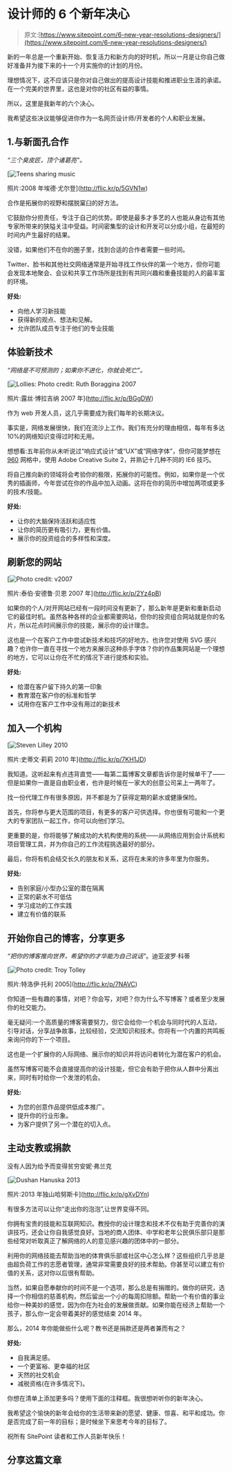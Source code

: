 # 设计师的 6 个新年决心

> 原文:[https://www.sitepoint.com/6-new-year-resolutions-designers/](https://www.sitepoint.com/6-new-year-resolutions-designers/)

新的一年总是一个重新开始、恢复活力和新方向的好时机，所以一月是让你自己做好准备并为接下来的十一个月实施你的计划的月份。

理想情况下，这不应该只是你对自己做出的提高设计技能和推进职业生涯的承诺。在一个完美的世界里，这也是对你的社区有益的事情。

所以，这里是我新年的六个决心。

我希望这些决议能够促进你作为一名网页设计师/开发者的个人和职业发展。

## 1.与新面孔合作

*“三个臭皮匠，顶个诸葛亮”。*

[![Teens sharing music](../Images/b98072295fb845141ea9cc99d85b1e7e.png)

照片:2008 年埃德·尤尔登](http://flic.kr/p/5GVN1w) 

合作是拓展你的视野和摆脱窠臼的好方法。

它鼓励你分担责任，专注于自己的优势。即使是最多才多艺的人也能从身边有其他专家所带来的狭隘关注中受益。时间密集型的设计和开发可以分成小组，在最短的时间内产生最好的结果。

没错，如果他们不在你的圈子里，找到合适的合作者需要一些时间。

Twitter、脸书和其他社交网络通常是开始寻找工作伙伴的第一个地方，但你可能会发现本地聚会、会议和共享工作场所是找到有共同兴趣和重叠技能的人的最丰富的环境。

**好处:**

*   向他人学习新技能
*   获得新的观点、想法和见解。
*   允许团队成员专注于他们的专业技能

## 体验新技术

*“网络是不可预测的；如果你不进化，你就会死亡”。*

[![Lollies: Photo credit: Ruth Boraggina 2007](../Images/cc10cd94cf1afa33a631edd3f35b3258.png)

照片:露丝·博拉吉纳 2007 年](http://flic.kr/p/BGgDW) 

作为 web 开发人员，这几乎需要成为我们每年的长期决议。

事实是，网络发展很快，我们在流沙上工作。我们有充分的理由相信，每年有多达 10%的网络知识变得过时和无用。

想想看:五年前你从未听说过“响应式设计”或“UX”或“网络字体”，但你可能梦想在 [960](http://960.gs/) 网格中，使用 Adobe Creative Suite 2，并熟记十几种不同的 IE6 技巧。

将自己推向新的领域将会考验你的极限，拓展你的可能性。例如，如果你是一个优秀的插画师，今年尝试在你的作品中加入动画。这将在你的简历中增加两项或更多的技术/技能。

**好处:**

*   让你的大脑保持活跃和适应性
*   让你的简历更有吸引力，更有价值。
*   展示你的投资组合的多样性和深度。

## 刷新您的网站

[![Photo credit: v2007](../Images/e75ab7b224c51b24fa6eded92885c461.png)

照片:泰伯·安德鲁·贝恩 2007 年](http://flic.kr/p/2Yz4pB) 

如果你的个人/对开网站已经有一段时间没有更新了，那么新年是更新和重新启动它的最佳时机。虽然各种各样的企业都需要网站，但你的投资组合网站就是你的名片，所以花点时间展示你的技能，展示你的设计理念。

这也是一个在客户工作中尝试新技术和技巧的好地方。也许您对使用 SVG 感兴趣？也许你一直在寻找一个地方来展示这种杀手字体？你的作品集网站是一个理想的地方，它可以让你在不忙的情况下进行提炼和实验。

**好处:**

*   给潜在客户留下持久的第一印象
*   教育潜在客户你的标准和哲学
*   试用你在客户工作中没有用过的新技术

## 加入一个机构

[![Steven Lilley 2010](../Images/9863b1cbe4a1f2a321c513248ddada7e.png)

照片:史蒂文·莉莉 2010 年](http://flic.kr/p/7KH1JD) 

我知道。这听起来有点违背直觉——每第二篇博客文章都告诉你是时候单干了——但是如果你一直是自由职业者，也许是时候在一家大的创意公司呆上一两年了。

找一份代理工作有很多原因，并不都是为了获得定期的薪水或健康保险。

首先，你将参与更大范围的项目，有更多的客户可供选择。你也很有可能和一个更大的专家团队一起工作，你可以向他们学习。

更重要的是，你将能够了解成功的大机构使用的系统——从网络应用到会计系统和项目管理工具，并为你自己的工作流程挑选最好的部分。

最后，你将有机会结交长久的朋友和关系，这将在未来的许多年里为你服务。

**好处:**

*   告别家庭/小型办公室的潜在隔离
*   正常的薪水不可低估
*   学习成功的工作实践
*   建立有价值的联系

## 开始你自己的博客，分享更多

*“把你的博客推向世界，希望你的才华能为自己说话”*。迪亚波罗·科蒂

[![Photo credit: Troy Tolley](../Images/da53a19d16e3a8a385c20a34d6de5e05.png)

照片:特洛伊·托利 2005](http://flic.kr/p/7NAVC) 

你知道一些有趣的事情，对吧？你会写，对吧？你为什么不写博客？或者至少发展你的社交能力。

毫无疑问:一个高质量的博客需要努力，但它会给你一个机会与同时代的人互动，引导对话，分享战争故事，比较经验，交流知识和技术。你将有一个内置的共鸣板来询问你的下一个项目。

这也是一个扩展你的人际网络、展示你的知识并将访问者转化为潜在客户的机会。

虽然写博客可能不会直接提高你的设计技能，但它会有助于把你从人群中分离出来，同时有时给你一个发泄的机会。

**好处:**

*   为您的创意作品提供低成本推广。
*   提升你的行业形象。
*   为客户提供了另一个潜在的切入点。

## 主动支教或捐款

没有人因为给予而变得贫穷安妮·弗兰克

[![Dushan Hanuska 2013](../Images/5b888c0dda77dc142c109ac53a6c801d.png)

照片:2013 年独山哈努斯卡](http://flic.kr/p/gXvDYn) 

有很多方法可以让你“走出你的泡泡”,让世界变得不同。

你拥有宝贵的技能和互联网知识。教授你的设计理念和技术不仅有助于完善你的演讲技巧，还会让你自我感觉良好。当地的商人团体、中学和老年公民俱乐部只是那些经常对听取真正了解网络的人的意见感兴趣的团体中的一部分。

利用你的网络技能去帮助当地的体育俱乐部或社区中心怎么样？这些组织几乎总是由超负荷工作的志愿者管理，通常非常需要良好的技术帮助。你甚至可以建立有价值的关系，这对你以后很有帮助。

当然，如果自愿奉献你的时间不是一个选项，那么总是有捐赠的。做你的研究，选择一个你相信的慈善机构，然后留出一个小的每周扣除额。帮助一个有价值的事业给你一种美妙的感觉，因为你在为社会的发展做贡献。如果你能在经济上帮助一个孩子，那么你一定会带着美好的感觉结束 2014 年。

那么，2014 年你能做些什么呢？教书还是捐款还是两者兼而有之？

**好处:**

*   自我满足感。
*   一个更富裕、更幸福的社区
*   天然的社交机会
*   减税资格(在许多情况下)。

你想在清单上添加更多吗？使用下面的注释框。我很想听听你的新年决心。

我希望这个愉快的新年会给你的生活带来新的愿望、健康、惊喜、和平和成功。你是否完成了前一年的目标；是时候坐下来思考今年的目标了。

祝所有 SitePoint 读者和工作人员新年快乐！

## 分享这篇文章